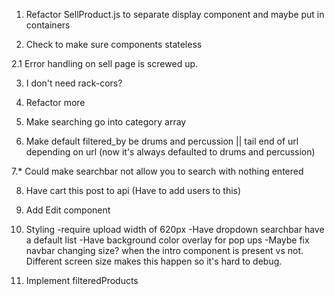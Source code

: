 1. Refactor SellProduct.js to separate display component and maybe put in containers

2. Check to make sure components stateless

2.1 Error handling on sell page is screwed up.


3. I don't need rack-cors?

4. Refactor more

5. Make searching go into category array

6. Make default filtered_by be drums and percussion || tail end of url depending on url (now it's always defaulted to drums and percussion)

7.* Could make searchbar not allow you to search with nothing entered

8. Have cart this post to api (Have to add users to this)

9. Add Edit component

10. Styling
	-require upload width of 620px
	-Have dropdown searchbar have a default list
	-Have background color overlay for pop ups
	-Maybe fix navbar changing size? when the intro component is present vs not. Different screen size makes this happen so it's hard to debug.

11. Implement filteredProducts